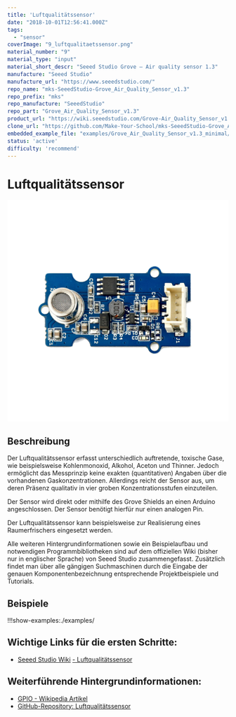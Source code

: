 ```yaml
---
title: 'Luftqualitätssensor'
date: "2018-10-01T12:56:41.000Z"
tags: 
  - "sensor"
coverImage: "9_luftqualitaetssensor.png"
material_number: "9"
material_type: "input"
material_short_descr: "Seeed Studio Grove – Air quality sensor 1.3"
manufacture: "Seeed Studio"
manufacture_url: "https://www.seeedstudio.com/"
repo_name: "mks-SeeedStudio-Grove_Air_Quality_Sensor_v1.3"
repo_prefix: "mks"
repo_manufacture: "SeeedStudio"
repo_part: "Grove_Air_Quality_Sensor_v1.3"
product_url: "https://wiki.seeedstudio.com/Grove-Air_Quality_Sensor_v1.3/"
clone_url: "https://github.com/Make-Your-School/mks-SeeedStudio-Grove_Air_Quality_Sensor_v1.3.git"
embedded_example_file: "examples/Grove_Air_Quality_Sensor_v1.3_minimal/Grove_Air_Quality_Sensor_v1.3_minimal.ino"
status: 'active'
difficulty: 'recommend'
---
```



# Luftqualitätssensor

![Luftqualitätssensor](./9_luftqualitaetssensor.png)

## Beschreibung
Der Luftqualitätssensor erfasst unterschiedlich auftretende, toxische Gase, wie beispielsweise Kohlenmonoxid, Alkohol, Aceton und Thinner. Jedoch ermöglicht das Messprinzip keine exakten (quantitativen) Angaben über die vorhandenen Gaskonzentrationen. Allerdings reicht der Sensor aus, um deren Präsenz qualitativ in vier groben Konzentrationsstufen einzuteilen.

Der Sensor wird direkt oder mithilfe des Grove Shields an einen Arduino angeschlossen. Der Sensor benötigt hierfür nur einen analogen Pin.

Der Luftqualitätssensor kann beispielsweise zur Realisierung eines Raumerfrischers eingesetzt werden.

Alle weiteren Hintergrundinformationen sowie ein Beispielaufbau und notwendigen Programmbibliotheken sind auf dem offiziellen Wiki (bisher nur in englischer Sprache) von Seeed Studio zusammengefasst. Zusätzlich findet man über alle gängigen Suchmaschinen durch die Eingabe der genauen Komponentenbezeichnung entsprechende Projektbeispiele und Tutorials.



## Beispiele

!!!show-examples:./examples/



<!-- infolist -->

## Wichtige Links für die ersten Schritte:

- [Seeed Studio Wiki](http://wiki.seeedstudio.com/Grove-Air_Quality_Sensor_v1.3/) [- Luftqualitätssensor](http://wiki.seeedstudio.com/Grove-Air_Quality_Sensor_v1.3/)

## Weiterführende Hintergrundinformationen:

- [GPIO - Wikipedia Artikel](https://de.wikipedia.org/wiki/Allzweckeingabe/-ausgabe)
- [GitHub-Repository: Luftqualitätssensor](https://github.com/MakeYourSchool/9-Luftqualitaetssensor)



